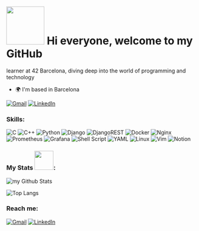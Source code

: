 # <img src="https://media.giphy.com/media/v1.Y2lkPTc5MGI3NjExN3p4NHVidjE0a3lpNHY2N3BjczVlbTFvaHA1OGxiMmt0NHpuaW9ybCZlcD12MV9pbnRlcm5hbF9naWZfYnlfaWQmY3Q9cw/ptzlRfMuHaGgccUzbh/giphy.gif" width="100"> Hi everyone, welcome to my GitHub

learner at 42 Barcelona, diving deep into the world of programming and technology

* 🌍  I'm based in Barcelona

[![Gmail](https://img.shields.io/badge/Gmail-D14836?style=for-the-badge&logo=gmail&logoColor=white)](mailto:irifarac@student.42barcelona.com)
[![LinkedIn](https://img.shields.io/badge/linkedin-%230077B5.svg?style=for-the-badge&logo=linkedin&logoColor=white)](https://www.linkedin.com/in/israel-rifarachi/)

### Skills:

![C](https://img.shields.io/badge/c-%2300599C.svg?style=for-the-badge&logo=c&logoColor=white)
![C++](https://img.shields.io/badge/c++-%2300599C.svg?style=for-the-badge&logo=c%2B%2B&logoColor=white)
![Python](https://img.shields.io/badge/python-3670A0?style=for-the-badge&logo=python&logoColor=ffdd54)
![Django](https://img.shields.io/badge/django-%23092E20.svg?style=for-the-badge&logo=django&logoColor=white)
![DjangoREST](https://img.shields.io/badge/DJANGO-REST-ff1709?style=for-the-badge&logo=django&logoColor=white&color=ff1709&labelColor=gray)
![Docker](https://img.shields.io/badge/docker-%230db7ed.svg?style=for-the-badge&logo=docker&logoColor=white)
![Nginx](https://img.shields.io/badge/nginx-%23009639.svg?style=for-the-badge&logo=nginx&logoColor=white)
![Prometheus](https://img.shields.io/badge/Prometheus-E6522C?style=for-the-badge&logo=Prometheus&logoColor=white)
![Grafana](https://img.shields.io/badge/grafana-%23F46800.svg?style=for-the-badge&logo=grafana&logoColor=white)
![Shell Script](https://img.shields.io/badge/shell_script-%23121011.svg?style=for-the-badge&logo=gnu-bash&logoColor=white)
![YAML](https://img.shields.io/badge/yaml-%23ffffff.svg?style=for-the-badge&logo=yaml&logoColor=151515)
![Linux](https://img.shields.io/badge/Linux-FCC624?style=for-the-badge&logo=linux&logoColor=black)
![Vim](https://img.shields.io/badge/VIM-%2311AB00.svg?style=for-the-badge&logo=vim&logoColor=white)
![Notion](https://img.shields.io/badge/Notion-%23000000.svg?style=for-the-badge&logo=notion&logoColor=white)

### My Stats <img src="https://media.giphy.com/media/v1.Y2lkPTc5MGI3NjExbjI2a25vemM2Zjd3OXRwdzI1ZjNnMXZlNnpsYmd5MDZrdDh3eWlhZyZlcD12MV9pbnRlcm5hbF9naWZfYnlfaWQmY3Q9cw/RVWSqOsgDAq0W3051o/giphy.gif" width="50">:

<img align="center" src="https://github-readme-stats.vercel.app/api?username=IsraelR1099&include_all_commits=true&count_private=true&show_icons=true&line_height=20&title_color=2B5BBD&icon_color=1124BB&text_color=A1A1A1&bg_color=0,000000,130F40" alt="my Github Stats"/>

![Top Langs](https://github-readme-stats.vercel.app/api/top-langs/?username=IsraelR1099&layout=compact&theme=dark)


### Reach me:

[![Gmail](https://img.shields.io/badge/Gmail-D14836?style=for-the-badge&logo=gmail&logoColor=white)](mailto:irifarac@student.42barcelona.com)
[![LinkedIn](https://img.shields.io/badge/linkedin-%230077B5.svg?style=for-the-badge&logo=linkedin&logoColor=white)](https://www.linkedin.com/in/israel-rifarachi/)